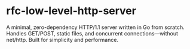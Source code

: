 # rfc-low-level-http-server
A minimal, zero-dependency HTTP/1.1 server written in Go from scratch. Handles GET/POST, static files, and concurrent connections—without net/http. Built for simplicity and performance.
